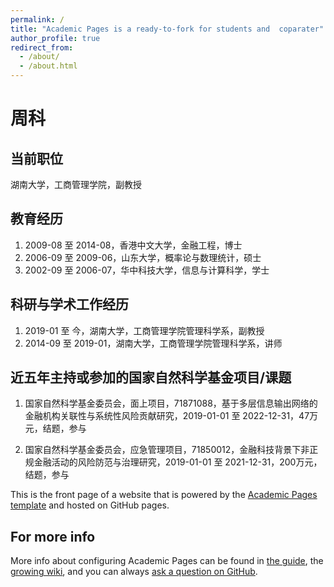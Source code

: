```yaml
---
permalink: /
title: "Academic Pages is a ready-to-fork for students and  coparater"
author_profile: true
redirect_from: 
  - /about/
  - /about.html
---
```


# 周科 

## 当前职位
湖南大学，工商管理学院，副教授

## 教育经历
1. 2009-08 至 2014-08，香港中文大学，金融工程，博士
2. 2006-09 至 2009-06，山东大学，概率论与数理统计，硕士
3. 2002-09 至 2006-07，华中科技大学，信息与计算科学，学士


## 科研与学术工作经历
1. 2019-01 至 今，湖南大学，工商管理学院管理科学系，副教授
2. 2014-09 至 2019-01，湖南大学，工商管理学院管理科学系，讲师



## 近五年主持或参加的国家自然科学基金项目/课题
1. 国家自然科学基金委员会，面上项目，71871088，基于多层信息输出网络的金融机构关联性与系统性风险贡献研究，2019-01-01 至 2022-12-31，47万元，结题，参与

2. 国家自然科学基金委员会，应急管理项目，71850012，金融科技背景下非正规金融活动的风险防范与治理研究，2019-01-01 至 2021-12-31，200万元，结题，参与



This is the front page of a website that is powered by the [Academic Pages template](https://github.com/academicpages/academicpages.github.io) and hosted on GitHub pages. 

For more info
------
More info about configuring Academic Pages can be found in [the guide](https://academicpages.github.io/markdown/), the [growing wiki](https://github.com/academicpages/academicpages.github.io/wiki), and you can always [ask a question on GitHub](https://github.com/academicpages/academicpages.github.io/discussions). 
